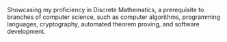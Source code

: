 Showcasing my proficiency in Discrete Mathematics, a prerequisite to branches of computer science, such as computer algorithms, programming languages, cryptography, automated theorem proving, and software development.
